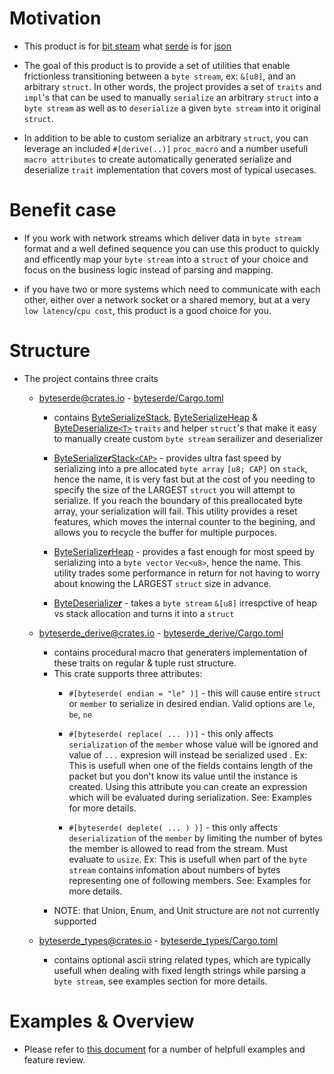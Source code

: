 # Motivation
* This product is for [bit steam](https://en.wikipedia.org/wiki/Bitstream) what [serde](https://serde.rs) is for [json](https://www.json.org)

* The goal of this product is to provide a set of utilities that enable frictionless transitioning between a `byte stream`, ex: `&[u8]`, and an arbitrary `struct`. In other words, the project provides a set of `traits` and `impl`'s that can be used to manually `serialize` an arbitrary `struct` into a `byte stream` as well as to `deserialize` a given `byte stream` into it original `struct`. 

* In addition to be able to custom serialize an arbitrary `struct`, you can leverage an included `#[derive(..)]` `proc_macro` and a number usefull `macro attributes` to create automatically generated serialize and deserialize `trait` implementation that covers most of typical usecases.


# Benefit case
* If you work with network streams which deliver data in `byte stream` format and a well defined sequence you can use this product to quickly and efficently map your `byte stream` into a `struct` of your choice and focus on the business logic instead of parsing and mapping.

* if you have two or more systems which need to communicate with each other, either over a network socket or a shared memory, but at a very `low latency`/`cpu cost`, this product is a good choice for you.


# Structure
* The project contains three craits
    * [byteserde@crates.io](https://crates.io/crates/byteserde) - [byteserde/Cargo.toml](byteserde/Cargo.toml)
        * contains [ByteSerializeStack](byteserde/src/ser.rs#ByteSerializeStack), [ByteSerializeHeap](byteserde/src/ser.rs#ByteSerializeHeap) & [ByteDeserialize`<T>`](byteserde/src/des.rs#ByteDeserialize) `traits` and helper `struct`'s that make it easy to manually create custom `byte stream` serailizer and deserializer
            
        * [ByteSerialize***r***Stack`<CAP>`](byteserde/src/ser.rs#ByteSerializerStack) - provides ultra fast speed by serializing into a pre allocated `byte array` `[u8; CAP]` on `stack`, hence the name, it is very fast but at the cost of you needing to specify the size of the LARGEST `struct` you will attempt to serialize. If you reach the boundary of this preallocated byte array, your serialization will fail. This utility provides a reset features, which moves the internal counter to the begining, and allows you to recycle the buffer for multiple purpoces. 
        * [ByteSerialize***r***Heap](byteserde/src/ser.rs#ByteSerializerHeap) - provides a fast enough for most speed by serializing into a `byte vector` `Vec<u8>`, hence the name. This utility trades some performance in return for not having to worry about knowing the LARGEST `struct` size in advance. 

        * [ByteDeserialize***r***](byteserde/src/des.rs#ByteDeserialize) - takes a `byte stream` `&[u8]` irrespctive of heap vs stack allocation and turns it into a `struct`

    * [byteserde_derive@crates.io](https://crates.io/crates/byteserde_derive) - [byteserde_derive/Cargo.toml](byteserde_derive/Cargo.toml)
        * contains procedural macro that generaters implementation of these traits on regular & tuple rust structure. 
        * This crate supports three attributes:
          * `#[byteserde( endian = "le" )]` - this will cause entire `struct` or `member` to serialize in desired endian. Valid options are `le`, `be`, `ne`
        
          * `#[byteserde( replace( ... ))]` - this only affects `serialization` of the `member` whose value will be ignored and value of `...` expresion will instead be serialized used . Ex: This is usefull when one of the fields contains length of the packet but you don't know its value until the instance is created. Using this attribute you can create an expression which will be evaluated  during serialization. See: Examples for more details.
        
          * `#[byteserde( deplete( ... ) )]` - this only affects `deserialization` of the `member` by limiting the number of bytes the member is allowed to read from the stream. Must evaluate to `usize`. Ex: This is usefull when part of the `byte stream` contains infomation about numbers of bytes representing one of following members. See: Examples for more details. 
        * NOTE: that Union, Enum, and Unit structure are not not currently supported
    
    * [byteserde_types@crates.io](https://crates.io/crates/byteserde_types) - [byteserde_types/Cargo.toml](byteserde_types/Cargo.toml)
        * contains optional ascii string related types, which are typically usefull when dealing with fixed length strings while parsing a `byte stream`, see examples section for more details.

# Examples & Overview
* Please refer to [this document](byteserde_examples/readme.md) for a number of helpfull examples and feature review.


